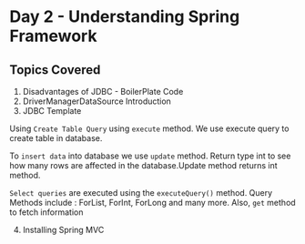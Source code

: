 # Day 2 - Understanding Spring Framework

## Topics Covered

1. Disadvantages of JDBC - BoilerPlate Code
2. DriverManagerDataSource Introduction
3. JDBC Template

Using `Create Table Query` using `execute` method. We use execute query to create table in database.

To `insert data` into database we use `update` method. Return type int to see how many rows are affected in the database.Update method returns int method.

`Select queries` are executed using the `executeQuery()` method.
Query Methods include : ForList, ForInt, ForLong and many more. Also, `get` method to fetch information

4. Installing Spring MVC
